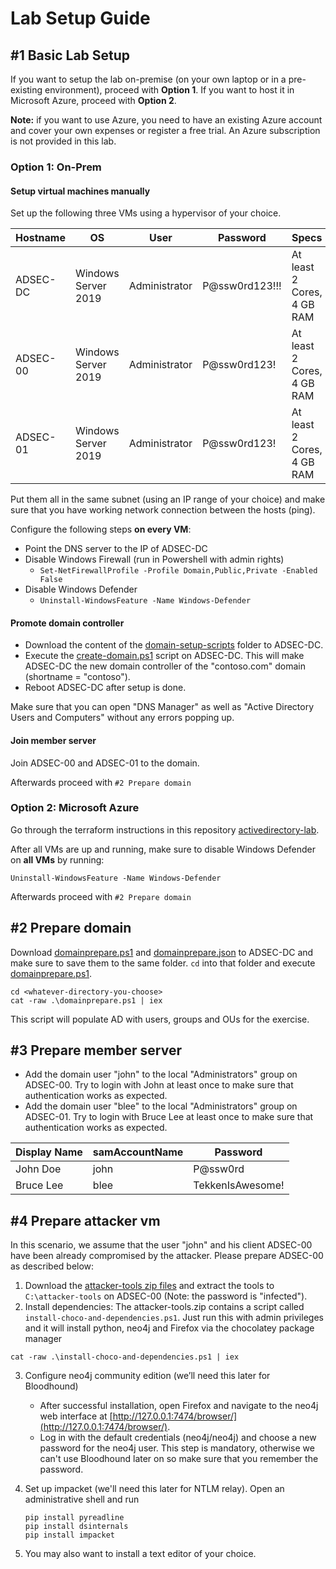 # Lab Setup Guide
## #1 Basic Lab Setup 

If you want to setup the lab on-premise (on your own laptop or in a pre-existing environment), proceed with **Option 1**. If you want to host it in Microsoft Azure, proceed with **Option 2**.

**Note:** if you want to use Azure, you need to have an existing Azure account and cover your own expenses or register a free trial. An Azure subscription is not provided in this lab.

### Option 1: On-Prem 
#### Setup virtual machines manually
Set up the following three VMs using a hypervisor of your choice.

| Hostname        | OS          | User  | Password |	Specs
| ------------- |-------------| -----|-----|-----|
|ADSEC-DC|	Windows Server 2019	|Administrator|	P@ssw0rd123!!!|	At least 2 Cores, 4 GB RAM
|ADSEC-00	|Windows Server 2019|	Administrator|	P@ssw0rd123!| At least 2 Cores, 4 GB RAM
|ADSEC-01|	Windows Server 2019|	Administrator|	P@ssw0rd123! |At least 2 Cores, 4 GB RAM

Put them all in the same subnet (using an IP range of your choice) and make sure that you have working network connection between the hosts (ping). 

Configure the following steps **on every VM**:

- Point the DNS server to the IP of ADSEC-DC
- Disable Windows Firewall (run in Powershell with admin rights)
   - `Set-NetFirewallProfile -Profile Domain,Public,Private -Enabled False`
- Disable Windows Defender
   - `Uninstall-WindowsFeature -Name Windows-Defender`

#### Promote domain controller

- Download the content of the [domain-setup-scripts](../lab-setup/domain-setup-scripts) folder to ADSEC-DC.
- Execute the [create-domain.ps1](../lab-setup/domain-setup-scripts/create-domain.ps1) script on ADSEC-DC. This will make ADSEC-DC the new domain controller of the "contoso.com" domain (shortname = "contoso"). 
- Reboot ADSEC-DC after setup is done.

Make sure that you can open "DNS Manager" as well as "Active Directory Users and Computers" without any errors popping up.

#### Join member server

Join ADSEC-00 and ADSEC-01 to the domain.

Afterwards proceed with `#2 Prepare domain`

### Option 2: Microsoft Azure

Go through the terraform instructions in this repository [activedirectory-lab](https://github.com/cfalta/activedirectory-lab).

After all VMs are up and running, make sure to disable Windows Defender on **all VMs** by running:

```
Uninstall-WindowsFeature -Name Windows-Defender
```

Afterwards proceed with `#2 Prepare domain`

## #2 Prepare domain

Download [domainprepare.ps1](../lab-setup/domain-setup-scripts/domainprepare.ps1) and [domainprepare.json](../lab-setup/domain-setup-scripts/domainprepare.json) to ADSEC-DC and make sure to save them to the same folder. `cd` into that folder and execute [domainprepare.ps1](../lab-setup/domain-setup-scripts/domainprepare.ps1).

```
cd <whatever-directory-you-choose>
cat -raw .\domainprepare.ps1 | iex
```

This script will populate AD with users, groups and OUs for the exercise.

## #3 Prepare member server

- Add the domain user "john" to the local "Administrators" group on ADSEC-00. Try to login with John at least once to make sure that authentication works as expected.
- Add the domain user "blee" to the local "Administrators" group on ADSEC-01. Try to login with Bruce Lee at least once to make sure that authentication works as expected.

| Display Name        | samAccountName | Password |	
| ------------- |-------------| -----|
|John Doe|john|P@ssw0rd|
|Bruce Lee|blee|TekkenIsAwesome!|

## #4 Prepare attacker vm

In this scenario, we assume that the user "john" and his client ADSEC-00 have been already compromised by the attacker. Please prepare ADSEC-00 as described below:

1.	Download the [attacker-tools zip files](../exercises/attacker-tools) and extract the tools to `C:\attacker-tools` on ADSEC-00 (Note: the password is "infected"). 
2.	Install dependencies: The attacker-tools.zip contains a script called `install-choco-and-dependencies.ps1`. Just run this with admin privileges and it will install python, neo4j and Firefox via the chocolatey package manager
   ```
   cat -raw .\install-choco-and-dependencies.ps1 | iex
   ```
3. Configure neo4j community edition (we’ll need this later for Bloodhound)
   - After successful installation, open Firefox and navigate to the neo4j web interface at [http://127.0.0.1:7474/browser/](http://127.0.0.1:7474/browser/). 
   - Log in with the default credentials (neo4j/neo4j) and choose a new password for the neo4j user. This step is mandatory, otherwise we can't use Bloodhound later on so make sure that you remember the password.
4. Set up impacket (we'll need this later for NTLM relay). Open an administrative shell and run

   ```
   pip install pyreadline
   pip install dsinternals
   pip install impacket
   ```
5. You may also want to install a text editor of your choice.